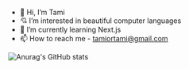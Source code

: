 - 🙌 Hi, I’m Tami
- 💘 I’m interested in beautiful computer languages
- 🌱 I’m currently learning Next.js
- 📫 How to reach me - tamiortami@gmail.com


![Anurag's GitHub stats](https://github-readme-stats.vercel.app/api?username=tamoimi&show_icons=true&theme=vue)

